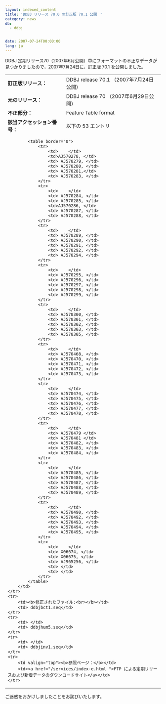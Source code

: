 ```yaml
---
layout: indexed_content
title: 'DDBJ リリース 70.0 の訂正版 70.1 公開　'
category: news
db:
  - ddbj


date: 2007-07-24T00:00:00
lang: ja
---
```


<html>DDBJ 定期リリース70（2007年6月公開）中にフォーマットの不正なデータが見つかりましたので，2007年7月24日に，訂正版 70.1 を公開しました。

<table border="0">
    <tr>
        <td><b>訂正版リリース：</b></td>
        <td> DDBJ release 70.1 （2007年7月24日公開）</td>
    </tr>
    <tr>
        <td><b>元のリリース：</b></td>
        <td> DDBJ release 70 （2007年6月29日公開）</td>
    </tr>
    <tr>
        <td><b>不正部分：</b></td>
        <td> Feature Table format</td>
    </tr>
    <tr>
        <td><b> 該当アクセッション番号：</b></td>
        <td>以下の 53 エントリ </td>
    </tr>
    <tr>
        <td colspan="2">

            <table border="0">
                <tr>
                    <td>    </td>
                    <td>AJ570278, </td>
                    <td> AJ570279, </td>
                    <td> AJ570280, </td>
                    <td> AJ570281,</td>
                    <td> AJ570283, </td>
                </tr>
                <tr>
                    <td>    </td>
                    <td> AJ570284, </td>
                    <td> AJ570285, </td>
                    <td>AJ570286, </td>
                    <td> AJ570287, </td>
                    <td> AJ570288, </td>
                </tr>
                <tr>
                    <td>    </td>
                    <td> AJ570289, </td>
                    <td> AJ570290, </td>
                    <td> AJ570291, </td>
                    <td> AJ570292, </td>
                    <td> AJ570294, </td>
                </tr>
                <tr>
                    <td>    </td>
                    <td> AJ570295, </td>
                    <td> AJ570296, </td>
                    <td> AJ570297, </td>
                    <td> AJ570298, </td>
                    <td> AJ570299, </td>
                </tr>
                <tr>
                    <td>    </td>
                    <td> AJ570300, </td>
                    <td> AJ570301, </td>
                    <td> AJ570302, </td>
                    <td> AJ570303, </td>
                    <td> AJ570305, </td>
                </tr>
                <tr>
                    <td>    </td>
                    <td> AJ570468, </td>
                    <td> AJ570470, </td>
                    <td> AJ570471, </td>
                    <td> AJ570472, </td>
                    <td> AJ570473, </td>
                </tr>
                <tr>
                    <td>    </td>
                    <td> AJ570474, </td>
                    <td> AJ570475, </td>
                    <td> AJ570476, </td>
                    <td> AJ570477, </td>
                    <td> AJ570478, </td>
                </tr>
                <tr>
                    <td>    </td>
                    <td> AJ570479 </td>
                    <td> AJ570481 </td>
                    <td> AJ570482, </td>
                    <td> AJ570483, </td>
                    <td> AJ570484, </td>
                </tr>
                <tr>
                    <td>    </td>
                    <td> AJ570485, </td>
                    <td> AJ570486, </td>
                    <td> AJ570487, </td>
                    <td> AJ570488, </td>
                    <td> AJ570489, </td>
                </tr>
                <tr>
                    <td>    </td>
                    <td> AJ570490, </td>
                    <td> AJ570492, </td>
                    <td> AJ570493, </td>
                    <td> AJ570494, </td>
                    <td> AJ570495, </td>
                </tr>
                <tr>
                    <td>    </td>
                    <td> X06674, </td>
                    <td> X06675, </td>
                    <td> AJ965256, </td>
                    <td> </td>
                    <td> </td>
                </tr>
            </table>
        </td>
    </tr>
    <tr>
        <td><b>修正されたファイル:<br></b></td>
        <td> ddbjbct1.seq</td>
    </tr>
    <tr>
        <td> </td>
        <td> ddbjhum5.seq</td>
    </tr>
    <tr>
        <td> </td>
        <td> ddbjinv1.seq</td>
    </tr>
    <tr>
        <td valign="top"><b>参照ページ：</b></td>
        <td><a href="/services/index-e.html ">FTP による定期リリースおよび新着データのダウンロードサイト</a></td>
    </tr>
</table>

<p>ご迷惑をおかけしましたことをお詫びいたします。</p>
</html>
